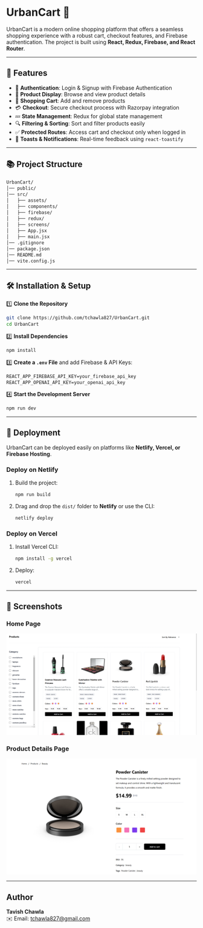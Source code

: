 # UrbanCart 🛒

UrbanCart is a modern online shopping platform that offers a seamless shopping experience with a robust cart, checkout features, and Firebase authentication. The project is built using **React, Redux, Firebase, and React Router**.

---

## 🚀 Features

- 🔐 **Authentication**: Login & Signup with Firebase Authentication
- 🛒 **Product Display**: Browse and view product details
- 🛒 **Shopping Cart**: Add and remove products
- 💳 **Checkout**: Secure checkout process with Razorpay integration
- 💤 **State Management**: Redux for global state management
- 🔍 **Filtering & Sorting**: Sort and filter products easily
- ✅ **Protected Routes**: Access cart and checkout only when logged in
- 📢 **Toasts & Notifications**: Real-time feedback using `react-toastify`

---

## 📚 Project Structure

```
UrbanCart/
│── public/
│── src/
│   ├── assets/
│   ├── components/
│   ├── firebase/
│   ├── redux/
│   ├── screens/
│   ├── App.jsx
│   ├── main.jsx
│── .gitignore
│── package.json
│── README.md
│── vite.config.js
```

---

## 🛠️ Installation & Setup

1️⃣ **Clone the Repository**
```sh
git clone https://github.com/tchawla827/UrbanCart.git
cd UrbanCart
```

2️⃣ **Install Dependencies**
```sh
npm install
```

3️⃣ **Create a `.env` File** and add Firebase & API Keys:
```
REACT_APP_FIREBASE_API_KEY=your_firebase_api_key
REACT_APP_OPENAI_API_KEY=your_openai_api_key
```

4️⃣ **Start the Development Server**
```sh
npm run dev
```

---

## 🚀 Deployment
UrbanCart can be deployed easily on platforms like **Netlify, Vercel, or Firebase Hosting**.

### **Deploy on Netlify**
1. Build the project:
   ```sh
   npm run build
   ```
2. Drag and drop the `dist/` folder to **Netlify** or use the CLI:
   ```sh
   netlify deploy
   ```

### **Deploy on Vercel**
1. Install Vercel CLI:
   ```sh
   npm install -g vercel
   ```
2. Deploy:
   ```sh
   vercel
   ```

---

## 📸 Screenshots

### Home Page
![Home Page](screenshots/home.png)

### Product Details Page
![Product Details](screenshots/product_details.png)

---

## Author
**Tavish Chawla**  
✉️ Email: [tchawla827@gmail.com](mailto:tchawla827@gmail.com)  
